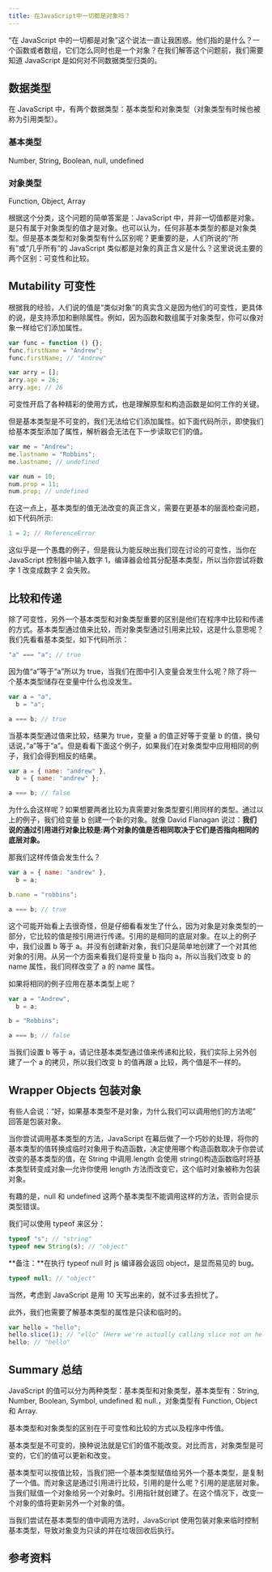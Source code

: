 ```yaml
---
title: 在JavaScript中一切都是对象吗？
---
```


“在 JavaScript 中的一切都是对象”这个说法一直让我困惑。他们指的是什么？一个函数或者数组，它们怎么同时也是一个对象？在我们解答这个问题前，我们需要知道 JavaScript 是如何对不同数据类型归类的。

## 数据类型

在 JavaScript 中，有两个数据类型：基本类型和对象类型（对象类型有时候也被称为引用类型）。

### 基本类型

Number, String, Boolean, null, undefined

### 对象类型

Function, Object, Array

根据这个分类，这个问题的简单答案是：JavaScript 中，并非一切值都是对象。是只有属于对象类型的值才是对象。也可以认为，任何非基本类型的都是对象类型。但是基本类型和对象类型有什么区别呢？更重要的是，人们所说的“所有”或“几乎所有”的 JavaScript 类似都是对象的真正含义是什么？这里说说主要的两个区别：可变性和比较。

## Mutability 可变性

根据我的经验，人们说的值是“类似对象”的真实含义是因为他们的可变性，更具体的说，是支持添加和删除属性。例如，因为函数和数组属于对象类型，你可以像对象一样给它们添加属性。

```js
var func = function () {};
func.firstName = "Andrew";
func.firstName; // "Andrew"

var arry = [];
arry.age = 26;
arry.age; // 26
```

可变性开启了各种精彩的使用方式，也是理解原型和构造函数是如何工作的关键。

但是基本类型是不可变的，我们无法给它们添加属性。如下面代码所示，即使我们给基本类型添加了属性，解析器会无法在下一步读取它们的值。

```js
var me = "Andrew";
me.lastname = "Robbins";
me.lastname; // undefined

var num = 10;
num.prop = 11;
num.prop; // undefined
```

在这一点上，基本类型的值无法改变的真正含义，需要在更基本的层面检查问题，如下代码所示:

```js
1 = 2; // ReferenceError
```

这似乎是一个愚蠢的例子，但是我认为能反映出我们现在讨论的可变性，当你在 JavaScript 控制器中输入数字 1，编译器会给其分配基本类型，所以当你尝试将数字 1 改变成数字 2 会失败。

## 比较和传递

除了可变性，另外一个基本类型和对象类型重要的区别是他们在程序中比较和传递的方式。基本类型通过值来比较，而对象类型通过引用来比较，这是什么意思呢？我们先看看基本类型，如下代码所示：

```js
"a" === "a"; // true
```

因为值“a”等于“a”所以为 true，当我们在图中引入变量会发生什么呢？除了将一个基本类型储存在变量中什么也没发生。

```js
var a = "a",
  b = "a";

a === b; // true
```

当基本类型通过值来比较，结果为 true，变量 a 的值正好等于变量 b 的值，换句话说，”a”等于”a”。但是看看下面这个例子，如果我们在对象类型中应用相同的例子，我们会得到相反的结果。

```js
var a = { name: "andrew" },
  b = { name: "andrew" };

a === b; // false
```

为什么会这样呢？如果想要两者比较为真需要对象类型要引用同样的类型。通过以上的例子，我们给变量 b 创建一个新的对象。就像 David Flanagan 说过：**我们说的通过引用进行对象比较是:两个对象的值是否相同取决于它们是否指向相同的底层对象。**

那我们这样传值会发生什么？

```js
var a = { name: "andrew" },
  b = a;

b.name = "robbins";

a === b; // true
```

这个可能开始看上去很奇怪，但是仔细看看发生了什么，因为对象是对象类型的一部分，它比较的值是按引用进行传递。引用的是相同的底层对象。在以上的例子中，我们设置 b 等于 a。并没有创建新对象，我们只是简单地创建了一个对其他对象的引用。从另一个方面来看我们是将变量 b 指向 a，所以当我们改变 b 的 name 属性，我们同样改变了 a 的 name 属性。

如果将相同的例子应用在基本类型上呢？

```js
var a = "Andrew",
  b = a;

b = "Robbins";

a === b; // false
```

当我们设置 b 等于 a，请记住基本类型通过值来传递和比较，我们实际上另外创建了一个 a 的拷贝，所以我们改变 b 的值再跟 a 比较，两个值是不一样的。

## Wrapper Objects 包装对象

有些人会说：“好，如果基本类型不是对象，为什么我们可以调用他们的方法呢” 回答是包装对象。

当你尝试调用基本类型的方法，JavaScript 在幕后做了一个巧妙的处理，将你的基本类型的值转换成临时对象用于构造函数，决定使用哪个构造函数取决于你尝试改变的基本类型的值，在 String 中调用.length 会使用 string()构造函数临时将基本类型转变成对象—允许你使用 length 方法而改变它，这个临时对象被称为包装对象。

有趣的是，null 和 undefined 这两个基本类型不能调用这样的方法，否则会提示类型错误。

我们可以使用 typeof 来区分：

```js
typeof "s"; // "string"
typeof new String(s); // "object"
```

**备注：**在执行 typeof null 时 js 编译器会返回 object，是显而易见的 bug。

```js
typeof null; // "object"
```

当然，考虑到 JavaScript 是用 10 天写出来的，就不过多去担忧了。

此外，我们也需要了解基本类型的属性是只读和临时的。

```js
var hello = "hello";
hello.slice(1); // "ello" (Here we're actually calling slice not on hello, but of a copy of hello)
hello; // "hello"
```

## Summary 总结

JavaScript 的值可以分为两种类型：基本类型和对象类型，基本类型有：String, Number, Boolean, Symbol, undefined 和 null.，对象类型有 Function, Object 和 Array.

基本类型和对象类型的区别在于可变性和比较的方式以及程序中传值。

基本类型是不可变的，换种说法就是它们的值不能改变。对比而言，对象类型是可变的，它们的值可以更新和改变。

基本类型可以按值比较，当我们把一个基本类型赋值给另外一个基本类型，是复制了一个值。而对象这是通过引用进行比较，引用的是什么呢？引用的是底层对象。当我们赋值一个对象给另一个对象时。引用指针就创建了。在这个情况下，改变一个对象的值将更新另外一个对象的值。

当我们尝试在基本类型的值中调用方法时，JavaScript 使用包装对象来临时控制基本类型，导致对象变为只读的并在垃圾回收后执行。

## 参考资料

